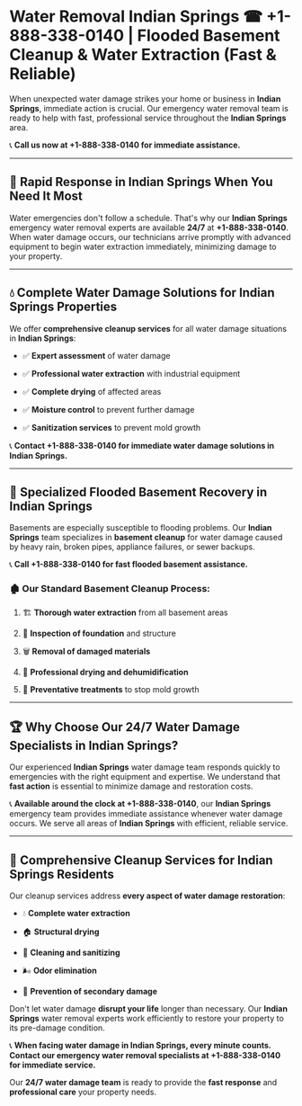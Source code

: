 # Water Removal Indian Springs ☎ +1-888-338-0140 | Flooded Basement Cleanup & Water Extraction (Fast & Reliable)

When unexpected water damage strikes your home or business in **Indian Springs**, immediate action is crucial. Our emergency water removal team is ready to help with fast, professional service throughout the **Indian Springs** area. 

📞 **Call us now at +1-888-338-0140 for immediate assistance.**
---
## 🚀 Rapid Response in Indian Springs When You Need It Most
Water emergencies don't follow a schedule. That's why our **Indian Springs** emergency water removal experts are available **24/7** at **+1-888-338-0140**. When water damage occurs, our technicians arrive promptly with advanced equipment to begin water extraction immediately, minimizing damage to your property.
---
## 💧 Complete Water Damage Solutions for Indian Springs Properties
We offer **comprehensive cleanup services** for all water damage situations in **Indian Springs**:
- ✅ **Expert assessment** of water damage  
- ✅ **Professional water extraction** with industrial equipment  
- ✅ **Complete drying** of affected areas  
- ✅ **Moisture control** to prevent further damage  
- ✅ **Sanitization services** to prevent mold growth  
📞 **Contact +1-888-338-0140 for immediate water damage solutions in Indian Springs.**
---
## 🌊 Specialized Flooded Basement Recovery in Indian Springs
Basements are especially susceptible to flooding problems. Our **Indian Springs** team specializes in **basement cleanup** for water damage caused by heavy rain, broken pipes, appliance failures, or sewer backups. 
📞 **Call +1-888-338-0140 for fast flooded basement assistance.**
### 🏚️ Our Standard Basement Cleanup Process:
1. 🏗️ **Thorough water extraction** from all basement areas  
2. 🔎 **Inspection of foundation** and structure  
3. 🗑️ **Removal of damaged materials**  
4. 💨 **Professional drying and dehumidification**  
5. 🚫 **Preventative treatments** to stop mold growth  
---
## 🏆 Why Choose Our 24/7 Water Damage Specialists in Indian Springs?
Our experienced **Indian Springs** water damage team responds quickly to emergencies with the right equipment and expertise. We understand that **fast action** is essential to minimize damage and restoration costs.
📞 **Available around the clock at +1-888-338-0140**, our **Indian Springs** emergency team provides immediate assistance whenever water damage occurs. We serve all areas of **Indian Springs** with efficient, reliable service.
---
## 🧹 Comprehensive Cleanup Services for Indian Springs Residents
Our cleanup services address **every aspect of water damage restoration**:
- 💧 **Complete water extraction**  
- 🏠 **Structural drying**  
- 🧼 **Cleaning and sanitizing**  
- 🌬️ **Odor elimination**  
- 🚫 **Prevention of secondary damage**  
Don't let water damage **disrupt your life** longer than necessary. Our **Indian Springs** water removal experts work efficiently to restore your property to its pre-damage condition.
📞 **When facing water damage in Indian Springs, every minute counts. Contact our emergency water removal specialists at +1-888-338-0140 for immediate service.**
Our **24/7 water damage team** is ready to provide the **fast response** and **professional care** your property needs.
